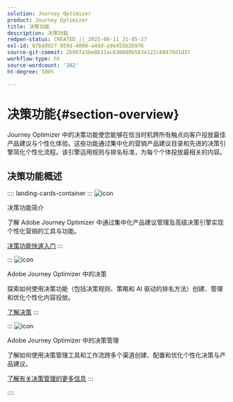 ```yaml
---
solution: Journey Optimizer
product: Journey Optimizer
title: 决策功能
description: 决策功能
redpen-status: CREATED_||_2025-08-11_21-05-27
exl-id: 07bdd927-059d-4000-a4dd-a9e455b26976
source-git-commit: 2b907a3be8b11ac6308d0b563e122c88478d1d37
workflow-type: ht
source-wordcount: '162'
ht-degree: 100%

---
```


# 决策功能{#section-overview}

Journey Optimizer 中的决策功能使您能够在恰当时机跨所有触点向客户投放最佳产品建议与个性化体验。这些功能通过集中化的营销产品建议目录和先进的决策引擎简化个性化流程。该引擎运用规则与排名标准，为每个个体投放最相关的内容。

## 决策功能概述

:::: landing-cards-container
:::
![icon](https://cdn.experienceleague.adobe.com/icons/book.svg?lang=zh-Hans)

决策功能简介

了解 Adobe Journey Optimizer 中通过集中化产品建议管理及高级决策引擎实现个性化营销的工具与功能。

[决策功能快速入门](../using/experience-decisioning/gs-decision.md)
:::

:::
![icon](https://cdn.experienceleague.adobe.com/icons/puzzle-piece.svg?lang=zh-Hans)

Adobe Journey Optimizer 中的决策

探索如何使用决策功能（包括决策规则、策略和 AI 驱动的排名方法）创建、管理和优化个性化内容投放。

[了解决策](experience-decisioning-landing-page.md)
:::

:::
![icon](https://cdn.experienceleague.adobe.com/icons/gear.svg?lang=zh-Hans)

Adobe Journey Optimizer 中的决策管理

了解如何使用决策管理工具和工作流跨多个渠道创建、配置和优化个性化决策与产品建议。

[了解有关决策管理的更多信息](offer-decisioning-landing-page.md)
:::

::::
